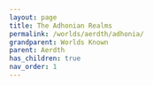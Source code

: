 ```yaml
---
layout: page
title: The Adhonian Realms
permalink: /worlds/aerdth/adhonia/
grandparent: Worlds Known
parent: Aerdth
has_children: true
nav_order: 1
---
```

